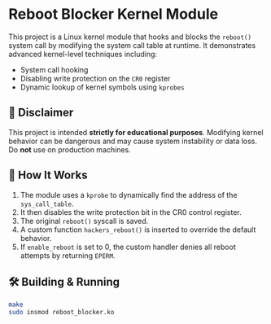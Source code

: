 # Reboot Blocker Kernel Module

This project is a Linux kernel module that hooks and blocks the `reboot()` system call by modifying the system call table at runtime. It demonstrates advanced kernel-level techniques including:

- System call hooking
- Disabling write protection on the `CR0` register
- Dynamic lookup of kernel symbols using `kprobes`

## 🚨 Disclaimer

This project is intended **strictly for educational purposes**. Modifying kernel behavior can be dangerous and may cause system instability or data loss. Do **not** use on production machines.

## 🧠 How It Works

1. The module uses a `kprobe` to dynamically find the address of the `sys_call_table`.
2. It then disables the write protection bit in the CR0 control register.
3. The original `reboot()` syscall is saved.
4. A custom function `hackers_reboot()` is inserted to override the default behavior.
5. If `enable_reboot` is set to 0, the custom handler denies all reboot attempts by returning `EPERM`.

## 🛠️ Building & Running

```bash
make
sudo insmod reboot_blocker.ko
